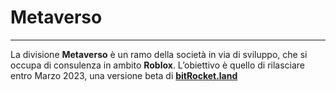 # Metaverso

---

La divisione **Metaverso** è un ramo della società in via di sviluppo, che si occupa di consulenza in ambito
**Roblox**. L’obiettivo è quello di rilasciare entro Marzo 2023, una versione beta di **[bitRocket.land](https://github.com/bitRocket-dev/.github/blob/main/projects/BITROCKET_LAND.md)**
